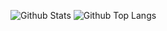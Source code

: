 ![Github Stats](https://github-readme-stats.vercel.app/api?username=LeonardoBTT&theme=midnight-purple)
![Github Top Langs](https://github-readme-stats.vercel.app/api/top-langs/?username=LeonardoBTT&theme=midnight-purple)

